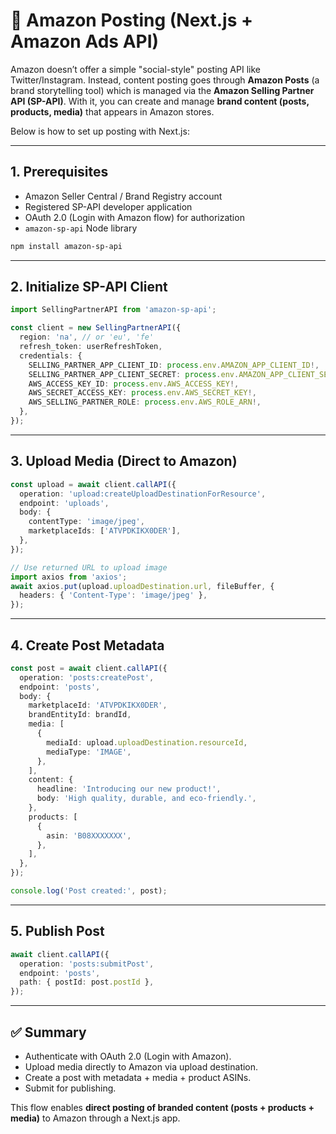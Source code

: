 # 🚀 Amazon Posting (Next.js + Amazon Ads API)

Amazon doesn’t offer a simple "social-style" posting API like Twitter/Instagram. Instead, content posting goes through **Amazon Posts** (a brand storytelling tool) which is managed via the **Amazon Selling Partner API (SP-API)**. With it, you can create and manage **brand content (posts, products, media)** that appears in Amazon stores.

Below is how to set up posting with Next.js:

---

## 1. Prerequisites

- Amazon Seller Central / Brand Registry account
- Registered SP-API developer application
- OAuth 2.0 (Login with Amazon flow) for authorization
- `amazon-sp-api` Node library

```bash
npm install amazon-sp-api
```

---

## 2. Initialize SP-API Client

```ts
import SellingPartnerAPI from 'amazon-sp-api';

const client = new SellingPartnerAPI({
  region: 'na', // or 'eu', 'fe'
  refresh_token: userRefreshToken,
  credentials: {
    SELLING_PARTNER_APP_CLIENT_ID: process.env.AMAZON_APP_CLIENT_ID!,
    SELLING_PARTNER_APP_CLIENT_SECRET: process.env.AMAZON_APP_CLIENT_SECRET!,
    AWS_ACCESS_KEY_ID: process.env.AWS_ACCESS_KEY!,
    AWS_SECRET_ACCESS_KEY: process.env.AWS_SECRET_KEY!,
    AWS_SELLING_PARTNER_ROLE: process.env.AWS_ROLE_ARN!,
  },
});
```

---

## 3. Upload Media (Direct to Amazon)

```ts
const upload = await client.callAPI({
  operation: 'upload:createUploadDestinationForResource',
  endpoint: 'uploads',
  body: {
    contentType: 'image/jpeg',
    marketplaceIds: ['ATVPDKIKX0DER'],
  },
});

// Use returned URL to upload image
import axios from 'axios';
await axios.put(upload.uploadDestination.url, fileBuffer, {
  headers: { 'Content-Type': 'image/jpeg' },
});
```

---

## 4. Create Post Metadata

```ts
const post = await client.callAPI({
  operation: 'posts:createPost',
  endpoint: 'posts',
  body: {
    marketplaceId: 'ATVPDKIKX0DER',
    brandEntityId: brandId,
    media: [
      {
        mediaId: upload.uploadDestination.resourceId,
        mediaType: 'IMAGE',
      },
    ],
    content: {
      headline: 'Introducing our new product!',
      body: 'High quality, durable, and eco-friendly.',
    },
    products: [
      {
        asin: 'B08XXXXXXX',
      },
    ],
  },
});

console.log('Post created:', post);
```

---

## 5. Publish Post

```ts
await client.callAPI({
  operation: 'posts:submitPost',
  endpoint: 'posts',
  path: { postId: post.postId },
});
```

---

## ✅ Summary

- Authenticate with OAuth 2.0 (Login with Amazon).
- Upload media directly to Amazon via upload destination.
- Create a post with metadata + media + product ASINs.
- Submit for publishing.

This flow enables **direct posting of branded content (posts + products + media)** to Amazon through a Next.js app.
